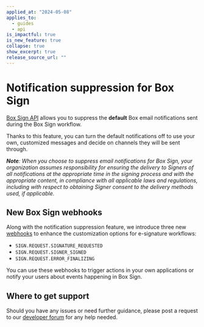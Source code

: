 ```yaml
---
applied_at: "2024-05-08"
applies_to:
  - guides
  - api
is_impactful: true
is_new_feature: true
collapse: true
show_excerpt: true
release_source_url: ""
---
```


# Notification suppression for Box Sign

[Box Sign API][1] allows you to suppress the **default** Box email
notifications sent during the Box Sign workflow.​​ 

<!-- more -->


Thanks to this feature, you can turn the default notifications
off to use your own, customized messages and decide on channels
they will be sent through.

_**Note**: When you choose to suppress email notifications for Box Sign, your organization assumes responsibility for ensuring the delivery to Signers of all notifications at the appropriate time in the signing process and with the appropriate content, in compliance with all applicable laws and regulations, including with respect to obtaining Signer consent to the delivery methods used, if applicable._

## New Box Sign webhooks

Along with the notification suppression feature, we introduce three new [webhooks][2] to enhance the customization options for e-signature workflows: 

* `SIGN.REQUEST.SIGNATURE_REQUESTED`
* `SIGN.REQUEST.SIGNER_SIGNED`
* `SIGN.REQUEST.ERROR_FINALIZING`

You can use these webhooks to trigger actions in your own applications or notify your users about events happening in Box Sign.​​

## Where to get support

Should you have any issues or need further guidance, please post a request to our [developer forum][3] for any help needed.

[1]: e://post-sign-requests
[2]: https://developer.box.com/sign/webhooks/
[3]: https://forum.box.com/
